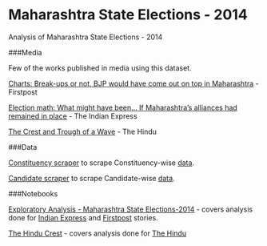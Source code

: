 Maharashtra State Elections - 2014
==================================

Analysis of Maharashtra State Elections - 2014

###Media

Few of the works published in media using this dataset.

[Charts: Break-ups or not, BJP would have come out on top in Maharashtra](http://www.firstpost.com/politics/maharashtra-break-stats-bjp-emerged-top-scenarios-1767039.html) - Firstpost

[Election math: What might have been… If Maharashtra’s alliances had remained in place](http://indianexpress.com/article/india/politics/what-might-have-been-if-maharashtras-alliances-had-remained-in-place/) - The Indian Express

[The Crest and Trough of a Wave](http://www.thehindu.com/opinion/blogs/blog-datadelve/article6551202.ece) - The Hindu

###Data

[Constituency scraper](http://nbviewer.ipython.org/github/pratapvardhan/Maharashtra-State-Elections-2014/blob/master/constituency.ipynb) to scrape Constituency-wise [data](https://github.com/pratapvardhan/Maharashtra-State-Elections-2014/blob/master/eci-2014-states-constituency-wise.csv).

[Candidate scraper](http://nbviewer.ipython.org/github/pratapvardhan/Maharashtra-State-Elections-2014/blob/master/candidate.ipynb) to scrape Candidate-wise [data](https://github.com/pratapvardhan/Maharashtra-State-Elections-2014/blob/master/eci-2014-states-candidate-wise.csv).


###Notebooks

[Exploratory Analysis - Maharashtra State Elections-2014](http://nbviewer.ipython.org/github/pratapvardhan/Maharashtra-State-Elections-2014/blob/master/Exploratory-Analysis-Maharashtra-State-Elections-2014.ipynb) - covers analysis done for [Indian Express](http://indianexpress.com/article/india/politics/what-might-have-been-if-maharashtras-alliances-had-remained-in-place/) and [Firstpost](http://www.firstpost.com/politics/maharashtra-break-stats-bjp-emerged-top-scenarios-1767039.html) stories.

[The Hindu Crest](http://nbviewer.ipython.org/github/pratapvardhan/Maharashtra-State-Elections-2014/blob/master/The-Hindu-Crest.ipynb) - covers analysis done for [The Hindu](http://www.thehindu.com/opinion/blogs/blog-datadelve/article6551202.ece)
